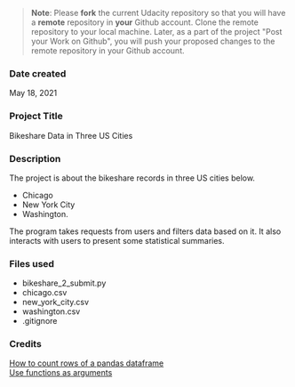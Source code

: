 >**Note**: Please **fork** the current Udacity repository so that you will have a **remote** repository in **your** Github account. Clone the remote repository to your local machine. Later, as a part of the project "Post your Work on Github", you will push your proposed changes to the remote repository in your Github account.

### Date created
May 18, 2021

### Project Title
Bikeshare Data in Three US Cities

### Description
The project is about the bikeshare records in three US cities below.

- Chicago
- New York City
- Washington.

The program takes requests from users and filters data based on it.
It also interacts with users to present some statistical summaries.

### Files used
- bikeshare_2_submit.py
- chicago.csv
- new_york_city.csv
- washington.csv
- .gitignore

### Credits
[How to count rows of a pandas dataframe](
https://stackoverflow.com/questions/15943769/how-do-i-get-the-row-count-of-a-pandas-dataframe)\
[Use functions as arguments](https://stackoverflow.com/questions/6289646/python-function-as-a-function-argument)
